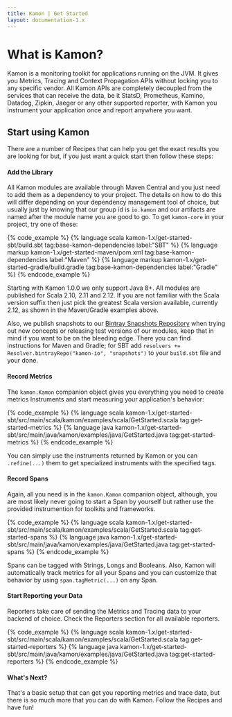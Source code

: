 ```yaml
---
title: Kamon | Get Started
layout: documentation-1.x
---
```


What is Kamon?
==============

Kamon is a monitoring toolkit for applications running on the JVM. It gives you Metrics, Tracing and Context Propagation
APIs without locking you to any specific vendor. All Kamon APIs are completely decoupled from the services that can
receive the data, be it StatsD, Prometheus, Kamino, Datadog, Zipkin, Jaeger or any other supported reporter, with Kamon
you instrument your application once and report anywhere you want.



Start using Kamon
-----------------

There are a number of Recipes that can help you get the exact results you are looking for but, if you just want a quick
start then follow these steps:

#### Add the Library

All Kamon modules are available through Maven Central and you just need to add them as a dependency to your project. The
details on how to do this will differ depending on your dependency management tool of choice, but usually just by knowing
that our group id is `io.kamon` and our artifacts are named after the module name you are good to go. To get `kamon-core`
in your project, try one of these:

{% code_example %}
{%   language scala kamon-1.x/get-started-sbt/build.sbt tag:base-kamon-dependencies label:"SBT" %}
{%   language markup kamon-1.x/get-started-maven/pom.xml tag:base-kamon-dependencies label:"Maven" %}
{%   language markup kamon-1.x/get-started-gradle/build.gradle tag:base-kamon-dependencies label:"Gradle" %}
{% endcode_example %}

Starting with Kamon 1.0.0 we only support Java 8+. All modules are published for Scala 2.10, 2.11 and 2.12. If you are
not familiar with the Scala version suffix then just pick the greatest Scala version available, currently 2.12, as shown
in the Maven/Gradle examples above.

Also, we publish snapshots to our [Bintray Snapshots Repository][1] when trying out new concepts or releasing test versions
of our modules, keep that in mind if you want to be on the bleeding edge. There you can find instructions for Maven and
Gradle; for SBT add `resolvers += Resolver.bintrayRepo("kamon-io", "snapshots")` to your `build.sbt` file and your done.



#### Record Metrics

The `kamon.Kamon` companion object gives you everything you need to create metrics Instruments and start measuring your
application's behavior:

{% code_example %}
{%   language scala kamon-1.x/get-started-sbt/src/main/scala/kamon/examples/scala/GetStarted.scala tag:get-started-metrics %}
{%   language java kamon-1.x/get-started-sbt/src/main/java/kamon/examples/java/GetStarted.java tag:get-started-metrics %}
{% endcode_example %}

You can simply use the instruments returned by Kamon or you can `.refine(...)` them to get specialized instruments with
the specified tags.


#### Record Spans

Again, all you need is in the `kamon.Kamon` companion object, although, you are most likely never going to start a Span
by yourself but rather use the provided instrumention for toolkits and frameworks.

{% code_example %}
{%   language scala kamon-1.x/get-started-sbt/src/main/scala/kamon/examples/scala/GetStarted.scala tag:get-started-spans %}
{%   language java kamon-1.x/get-started-sbt/src/main/java/kamon/examples/java/GetStarted.java tag:get-started-spans %}
{% endcode_example %}

Spans can be tagged with Strings, Longs and Booleans. Also, Kamon will automatically track metrics for all your Spans and
you can customize that behavior by using `span.tagMetric(...)` on any Span.


#### Start Reporting your Data

Reporters take care of sending the Metrics and Tracing data to your backend of choice. Check the Reporters section for
all available reporters.

{% code_example %}
{%   language scala kamon-1.x/get-started-sbt/src/main/scala/kamon/examples/scala/GetStarted.scala tag:get-started-reporters %}
{%   language java kamon-1.x/get-started-sbt/src/main/java/kamon/examples/java/GetStarted.java tag:get-started-reporters %}
{% endcode_example %}


#### What's Next?

That's a basic setup that can get you reporting metrics and trace data, but there is so much more that you can do with
Kamon. Follow the Recipes and have fun!



[1]: https://bintray.com/kamon-io/snapshots
[Akka]: http://akka.io/
[configuration]: /documentation/kamon-core/0.6.6/configuration/
[sbt-aspectj]: https://github.com/sbt/sbt-aspectj/
[load-time weaving example]: https://github.com/sbt/sbt-aspectj/tree/master/src/sbt-test/weave/load-time/
[tracing]: /documentation/kamon-core/0.6.6/tracing/core-concepts/
[metrics]: /documentation/kamon-core/0.6.6/metrics/core-concepts/
[mailing list]: https://groups.google.com/forum/#!forum/kamon-user
